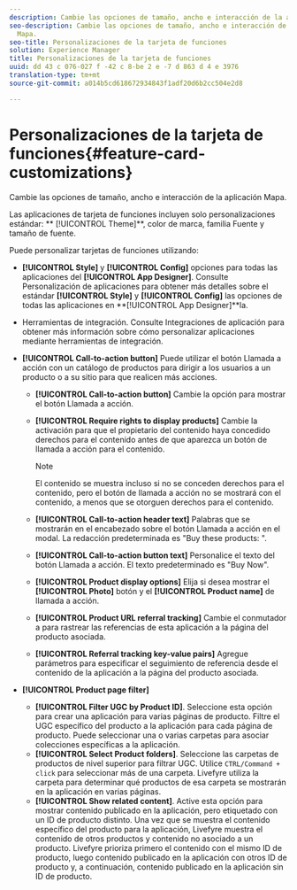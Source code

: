 ```yaml
---
description: Cambie las opciones de tamaño, ancho e interacción de la aplicación Mapa.
seo-description: Cambie las opciones de tamaño, ancho e interacción de la aplicación
  Mapa.
seo-title: Personalizaciones de la tarjeta de funciones
solution: Experience Manager
title: Personalizaciones de la tarjeta de funciones
uuid: dd 43 c 076-027 f -42 c 8-be 2 e -7 d 863 d 4 e 3976
translation-type: tm+mt
source-git-commit: a014b5cd618672934843f1adf20d6b2cc504e2d8

---
```



# Personalizaciones de la tarjeta de funciones{#feature-card-customizations}

Cambie las opciones de tamaño, ancho e interacción de la aplicación Mapa.

<!-- 
r_feature_card_customization.dita
 -->

Las aplicaciones de tarjeta de funciones incluyen solo personalizaciones estándar: ** [!UICONTROL Theme]**, color de marca, familia Fuente y tamaño de fuente.

Puede personalizar tarjetas de funciones utilizando:

* **[!UICONTROL Style]** y **[!UICONTROL Config]** opciones para todas las aplicaciones del **[!UICONTROL App Designer]**. Consulte Personalización de aplicaciones para obtener más detalles sobre el estándar **[!UICONTROL Style]** y **[!UICONTROL Config]** las opciones de todas las aplicaciones en **[!UICONTROL App Designer]**la.

* Herramientas de integración. Consulte Integraciones de aplicación para obtener más información sobre cómo personalizar aplicaciones mediante herramientas de integración.
* **[!UICONTROL Call-to-action button]** Puede utilizar el botón Llamada a acción con un catálogo de productos para dirigir a los usuarios a un producto o a su sitio para que realicen más acciones.

   * **[!UICONTROL Call-to-action button]** Cambie la opción para mostrar el botón Llamada a acción.
   * **[!UICONTROL Require rights to display products]** Cambie la activación para que el propietario del contenido haya concedido derechos para el contenido antes de que aparezca un botón de llamada a acción para el contenido.

      >[!NOTE]
      >
      >El contenido se muestra incluso si no se conceden derechos para el contenido, pero el botón de llamada a acción no se mostrará con el contenido, a menos que se otorguen derechos para el contenido.

   * **[!UICONTROL Call-to-action header text]** Palabras que se mostrarán en el encabezado sobre el botón Llamada a acción en el modal. La redacción predeterminada es "Buy these products: ".
   * **[!UICONTROL Call-to-action button text]** Personalice el texto del botón Llamada a acción. El texto predeterminado es "Buy Now".
   * **[!UICONTROL Product display options]** Elija si desea mostrar el **[!UICONTROL Photo]** botón y el **[!UICONTROL Product name]** de llamada a acción.
   * **[!UICONTROL Product URL referral tracking]** Cambie el conmutador a para rastrear las referencias de esta aplicación a la página del producto asociada.
   * **[!UICONTROL Referral tracking key-value pairs]** Agregue parámetros para especificar el seguimiento de referencia desde el contenido de la aplicación a la página del producto asociada.

* **[!UICONTROL Product page filter]**

   * **[!UICONTROL Filter UGC by Product ID]**. Seleccione esta opción para crear una aplicación para varias páginas de producto. Filtre el UGC específico del producto a la aplicación para cada página de producto. Puede seleccionar una o varias carpetas para asociar colecciones específicas a la aplicación.
   * **[!UICONTROL Select Product folders]**. Seleccione las carpetas de productos de nivel superior para filtrar UGC. Utilice `CTRL/Command + click` para seleccionar más de una carpeta. Livefyre utiliza la carpeta para determinar qué productos de esa carpeta se mostrarán en la aplicación en varias páginas.
   * **[!UICONTROL Show related content]**. Active esta opción para mostrar contenido publicado en la aplicación, pero etiquetado con un ID de producto distinto. Una vez que se muestra el contenido específico del producto para la aplicación, Livefyre muestra el contenido de otros productos y contenido no asociado a un producto. Livefyre prioriza primero el contenido con el mismo ID de producto, luego contenido publicado en la aplicación con otros ID de producto y, a continuación, contenido publicado en la aplicación sin ID de producto.

